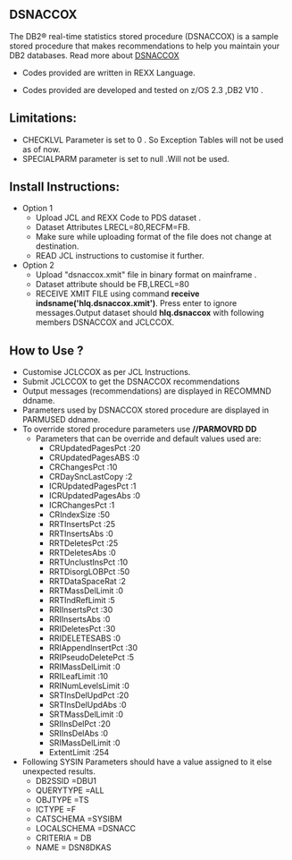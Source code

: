 ## DSNACCOX
The DB2® real-time statistics stored procedure (DSNACCOX) is a sample stored procedure that makes recommendations to help you maintain your DB2 databases.
Read more about [DSNACCOX](https://www.ibm.com/support/knowledgecenter/SSEPEK_10.0.0/sqlref/src/tpc/db2z_sp_dsnaccox.html)

- Codes provided are written in REXX Language.

- Codes provided are developed and tested on z/OS 2.3 ,DB2 V10 .

## Limitations:
- CHECKLVL Parameter is set to 0 . So Exception Tables will not be used as of now.
- SPECIALPARM parameter is set to null .Will not be used. 

## Install Instructions:
- Option 1
  - Upload JCL and REXX Code to PDS dataset . 
  - Dataset Attributes LRECL=80,RECFM=FB.
  - Make sure while uploading format of the file does not change at destination.
  - READ JCL instructions to customise it further.
- Option 2
  - Upload "dsnaccox.xmit" file in binary format on mainframe .
  - Dataset attribute should be FB,LRECL=80
  - RECEIVE XMIT FILE using command **receive indsname('hlq.dsnaccox.xmit')**.
  Press enter to ignore messages.Output dataset should **hlq.dsnaccox** with following members DSNACCOX and JCLCCOX.

## How to Use ?
- Customise JCLCCOX as per JCL Instructions.
- Submit JCLCCOX to get the DSNACCOX recommendations
- Output messages (recommendations) are displayed in RECOMMND ddname.
- Parameters used by DSNACCOX stored procedure are displayed in PARMUSED ddname.
- To override stored procedure parameters use **//PARMOVRD DD** 
  - Parameters that can be override and default values used are:
    - CRUpdatedPagesPct :20 
    - CRUpdatedPagesABS :0  
    - CRChangesPct :10      
    - CRDaySncLastCopy :2   
    - ICRUpdatedPagesPct :1 
    - ICRUpdatedPagesAbs :0 
    - ICRChangesPct :1      
    - CRIndexSize   :50     
    - RRTInsertsPct :25         
    - RRTInsertsAbs :0        
    - RRTDeletesPct :25     
    - RRTDeletesAbs :0      
    - RRTUnclustInsPct :10  
    - RRTDisorgLOBPct  :50  
    - RRTDataSpaceRat  :2   
    - RRTMassDelLimit  :0   
    - RRTIndRefLimit   :5   
    - RRIInsertsPct   :30   
    - RRIInsertsAbs   :0    
    - RRIDeletesPct   :30   
    - RRIDELETESABS   :0    
    - RRIAppendInsertPct :30
    - RRIPseudoDeletePct :5 
    - RRIMassDelLimit :0    
    - RRILeafLimit :10      
    - RRINumLevelsLimit :0  
    - SRTInsDelUpdPct   :20 
    - SRTInsDelUpdAbs   :0  
    - SRTMassDelLimit   :0  
    - SRIInsDelPct      :20 
    - SRIInsDelAbs   :0     
    - SRIMassDelLimit   :0  
    - ExtentLimit       :254
- Following SYSIN Parameters should have a value assigned to it else unexpected results.
  - DB2SSID =DBU1        
  - QUERYTYPE =ALL       
  - OBJTYPE =TS          
  - ICTYPE =F            
  - CATSCHEMA =SYSIBM    
  - LOCALSCHEMA =DSNACC  
  - CRITERIA = DB        
  - NAME = DSN8DKAS      
